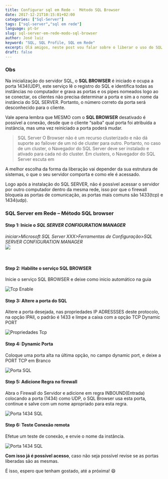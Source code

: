 ```yaml
---
title: Configurar sql em Rede -  Método SQL Browser
date: 2017-12-21T10:15:01+02:00
categories: ["Sql-Server"]
tags: ["sql-server","sql em rede"]
language: pt-br
slug: sql-server-em-rede-modo-sql-browser
author: José luiz
keyword: "SQL, SQL Profile, SQL em Rede"
excerpt: Olá amigos, neste post vou falar sobre o liberar o uso do SQL SERVER em rede utilizando o serviço SQL BROWSER, é um método bastante simples, e garante uma transparência para quem consome o banco de dados, isentando de “conhecer” qual porta conectar. 
draft: false
---
```


 <!-- {{< youtube VQYVDKxlk2s >}} -->
 
### Obs
Na inicialização do servidor SQL, o **SQL BROWSER** é iniciado e ocupa a porta 1434(UDP), este serviço lê o registro do SQL e identifica todas as instâncias no computador e grava as portas e os pipes nomeados logo ao se conectar, os clientes não precisa determinar a porta e sim a o nome da instância do SQL SERVER. Portanto, o número correto da porta será desconhecido para o cliente.

Vale apena lembra que MESMO com o **SQL BROWSER** desativado é possível a conexão, desde que o cliente “saiba” qual porta foi atribuída a instância, mas uma vez reiniciado a porta poderá mudar.

>SQL Server O Browser não é um recurso clusterizado e não dá suporte ao failover de um nó de cluster para outro. Portanto, no caso de um cluster, o Navegador do SQL Server deve ser instalado e ativado para cada nó do cluster. Em clusters, o Navegador do SQL Server escuta em 


A melhor escolha da forma da liberação vai depender da sua estrutura de sistemas, o que o seu servidor comporta e como ele é acessado.

Logo após a instalação do SQL SERVER, não é possível acessar o servidor por outro computador dentro da mesma rede, isso por que o firewall bloqueia as portas de comunicação, as portas mais comuns são 1433(tcp) e 1434(udp).

### SQL Server em Rede – Método SQL browser

 
#### Step 1: **Inicie** o *SQL SERVER CONFIGURATION MANAGER*
 *iniciar>Microsoft SQL Server XXX>Ferramentas de Configuração>SQL SERVER CONFIGURATION MANAGER*
 <br>
<img src="/images/sqlconfmanager.png" class="img-fluid">

 
<br>

#### Step 2: **Habilite** o serviço SQL BROWSER
<p>Inicie o serviço SQL BROWSER e deixe como inicio automático na guia</p>
<img src="/images/startbrowser.png" class="img-fluid" alt="Tcp Enable">

<br>

#### Step 3: **Altere** a porta do SQL
<p>Altere a porta desejada, nas propriedades IP ADRESSSES deste protocolo, na opção IPAll, o padrão é 1433 e limpe a caixa com a opção TCP Dynamic PORT</p> 
<img src="/images/propertiestcp.png" class="img-fluid" alt="Propriedades Tcp">
<br>


#### Step 4: **Dynamic Porta** 
<p>Coloque uma porta alta na última opção, no campo dynamic port, e deixe a PORT TCP em Branco</p>
<img src="/images/tcpipenable2.png" class="img-fluid" alt="Porta SQL">
<br>

 

#### Step 5: **Adicione Regra** no firewall
<p>Abra o Firewall do Servidor e adicione em regra INBOUND(Entrada) colocando a porta (1434) como UDP, o SQL Browser usa esta porta, continue e salve com um nome apropriado para esta regra.</p>
<img src="/images/addport1434.png" class="img-fluid" alt="Porta 1434 SQL">
<br>



#### Step 6: **Teste Conexão** remota
<p>Efetue um teste de conexão, e envie o nome da instância.</p>
<img src="/images/testeinstance.png" class="img-fluid" alt="Porta 1434 SQL">
<br>


**Com isso já é possível acesso**, caso não seja possível revise se as portas liberadas são as mesmas.

É isso, espero que tenham gostado, até a próxima!
:smile:
